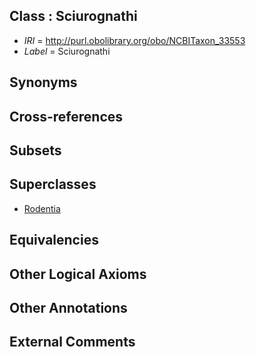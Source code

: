 
## Class : Sciurognathi

 * *IRI* = http://purl.obolibrary.org/obo/NCBITaxon_33553
 * *Label* = Sciurognathi

## Synonyms


## Cross-references


## Subsets


## Superclasses

 * [Rodentia](../../NCBITaxon/89/NCBITaxon_9989.md)

## Equivalencies


## Other Logical Axioms


## Other Annotations


## External Comments

